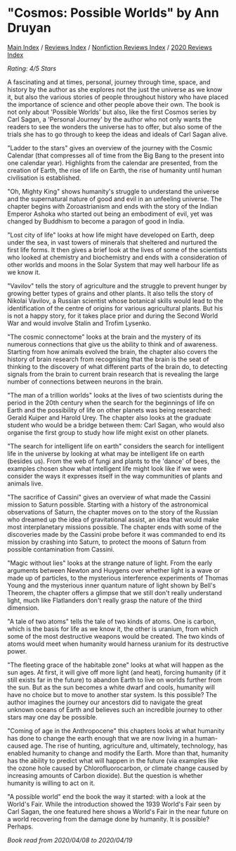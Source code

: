 # "Cosmos: Possible Worlds" by Ann Druyan

[Main Index](../../../README.md) / [Reviews Index](../../README.md) / [Nonfiction Reviews Index](../README.md) / [2020 Reviews Index](README.md)

*Rating: 4/5 Stars*

A fascinating and at times, personal, journey through time, space, and history by the author as she explores not the just the universe as we know it, but also the various stories of people throughout history who have placed the importance of science and other people above their own. The book is not only about 'Possible Worlds' but also, like the first Cosmos series by Carl Sagan, a 'Personal Journey' by the author who not only wants the readers to see the wonders the universe has to offer, but also some of the trials she has to go through to keep the ideas and ideals of Carl Sagan alive.

"Ladder to the stars" gives an overview of the journey with the Cosmic Calendar (that compresses all of time from the Big Bang to the present into one calendar year). Highlights from the calendar are presented, from the creation of Earth, the rise of life on Earth, the rise of humanity until human civilisation is established.

"Oh, Mighty King" shows humanity's struggle to understand the universe and the supernatural nature of good and evil in an unfeeling universe. The chapter begins with Zoroastrianism and ends with the story of the Indian Emperor Ashoka who started out being an embodiment of evil, yet was changed by Buddhism to become a paragon of good in India.

"Lost city of life" looks at how life might have developed on Earth, deep under the sea, in vast towers of minerals that sheltered and nurtured the first life forms. It then gives a brief look at the lives of some of the scientists who looked at chemistry and biochemistry and ends with a consideration of other worlds and moons in the Solar System that may well harbour life as we know it.

"Vavilov" tells the story of agriculture and the struggle to prevent hunger by growing better types of grains and other plants. It also tells the story of Nikolai Vavilov, a Russian scientist whose botanical skills would lead to the identification of the centre of origins for various agricultural plants. But his is not a happy story, for it takes place prior and during the Second World War and would involve Stalin and Trofim Lysenko.

"The cosmic connectome" looks at the brain and the mystery of its numerous connections that give us the ability to think and of awareness. Starting from how animals evolved the brain, the chapter also covers the history of brain research from recognising that the brain is the seat of thinking to the discovery of what different parts of the brain do, to detecting signals from the brain to current brain research that is revealing the large number of connections between neurons in the brain.

"The man of a trillion worlds" looks at the lives of two scientists during the period in the 20th century when the search for the beginnings of life on Earth and the possibility of life on other planets was being researched: Gerald Kuiper and Harold Urey. The chapter also looks at the graduate student who would be a bridge between them: Carl Sagan, who would also organise the first group to study how life might exist on other planets.

"The search for intelligent life on earth" considers the search for intelligent life in the universe by looking at what may be intelligent life on earth (besides us). From the web of fungi and plants to the 'dance' of bees, the examples chosen show what intelligent life might look like if we were consider the ways it expresses itself in the way communities of plants and animals live.

"The sacrifice of Cassini" gives an overview of what made the Cassini mission to Saturn possible. Starting with a history of the astronomical observations of Saturn, the chapter moves on to the story of the Russian who dreamed up the idea of gravitational assist, an idea that would make most interplanetary missions possible. The chapter ends with some of the discoveries made by the Cassini probe before it was commanded to end its mission by crashing into Saturn, to protect the moons of Saturn from possible contamination from Cassini.

"Magic without lies" looks at the strange nature of light. From the early arguments between Newton and Huygens over whether light is a wave or made up of particles, to the mysterious interference experiments of Thomas Young and the mysterious inner quantum nature of light shown by Bell's Theorem, the chapter offers a glimpse that we still don't really understand light, much like Flatlanders don't really grasp the nature of the third dimension.

"A tale of two atoms" tells the tale of two kinds of atoms. One is carbon, which is the basis for life as we know it, the other is uranium, from which some of the most destructive weapons would be created. The two kinds of atoms would meet when humanity would harness uranium for its destructive power.

"The fleeting grace of the habitable zone" looks at what will happen as the sun ages. At first, it will give off more light (and heat), forcing humanity (if it still exists far in the future) to abandon Earth to live on worlds further from the sun. But as the sun becomes a white dwarf and cools, humanity will have no choice but to move to another star system. Is this possible? The author imagines the journey our ancestors did to navigate the great unknown oceans of Earth and believes such an incredible journey to other stars may one day be possible.

"Coming of age in the Anthropocene" this chapters looks at what humanity has done to change the earth enough that we are now living in a human-caused age. The rise of hunting, agriculture and, ultimately, technology, has enabled humanity to change and modify the Earth. More than that, humanity has the ability to predict what will happen in the future (via examples like the ozone hole caused by Chlorofluorocarbon, or climate change caused by increasing amounts of Carbon dioxide). But the question is whether humanity is willing to act on it.

"A possible world" end the book the way it started: with a look at the World's Fair. While the introduction showed the 1939 World's Fair seen by Carl Sagan, the one featured here shows a World's Fair in the near future on a world recovering from the damage done by humanity. It is possible? Perhaps.

*Book read from 2020/04/08 to 2020/04/19*
